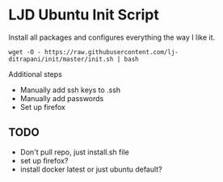 LJD Ubuntu Init Script
===============================================================================

Install all packages and configures everything the way I like it.

    wget -O - https://raw.githubusercontent.com/lj-ditrapani/init/master/init.sh | bash

Additional steps
- Manually add ssh keys to .ssh
- Manually add passwords
- Set up firefox


TODO
----

- Don't pull repo, just install.sh file
- set up firefox?
- install docker latest or just ubuntu default?
